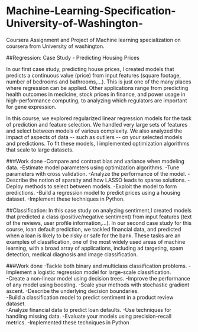 # Machine-Learning-Specification-University-of-Washington-
Coursera Assignment and Project of Machine learning specialization on coursera from University of washington.

##Regression:
Case Study - Predicting Housing Prices

In our first case study, predicting house prices, I created models that predicts a continuous value (price) from input features (square footage, number of bedrooms and bathrooms,...).  This is just one of the many places where regression can be applied.  Other applications range from predicting health outcomes in medicine, stock prices in finance, and power usage in high-performance computing, to analyzing which regulators are important for gene expression.

In this course, we explored regularized linear regression models for the task of prediction and feature selection.  We handled very large sets of features and select between models of various complexity.  We also analyzed the impact of aspects of data -- such as outliers -- on your selected models and predictions.  To fit these models, I implemented optimization algorithms that scale to large datasets.

###Work done
-Compare and contrast bias and variance when modeling data.
-Estimate model parameters using optimization algorithms.
-Tune parameters with cross validation.
-Analyze the performance of the model.
-Describe the notion of sparsity and how LASSO leads to sparse solutions.
-Deploy methods to select between models.
-Exploit the model to form predictions. 
-Build a regression model to predict prices using a housing dataset.
-Implement these techniques in Python.


##Classification:
In this case study on analyzing sentiment,I created models that predicted a class (positive/negative sentiment) from input features (text of the reviews, user profile information,...).  In our second case study for this course, loan default prediction, we tackled financial data, and predicted when a loan is likely to be risky or safe for the bank. These tasks are an examples of classification, one of the most widely used areas of machine learning, with a broad array of applications, including ad targeting, spam detection, medical diagnosis and image classification. 

###Work done
-Tackle both binary and multiclass classification problems.
-Implement a logistic regression model for large-scale classification.  
-Create a non-linear model using decision trees.
-Improve the performance of any model using boosting.
-Scale your methods with stochastic gradient ascent.
-Describe the underlying decision boundaries.  
-Build a classification model to predict sentiment in a product review dataset.  
-Analyze financial data to predict loan defaults.
-Use techniques for handling missing data.
-Evaluate your models using precision-recall metrics.
-Implemented these techniques in Python 
